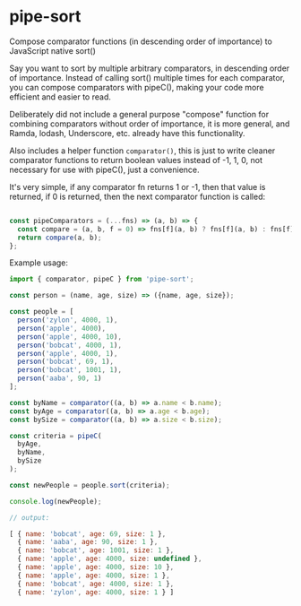 # pipe-sort
Compose comparator functions (in descending order of importance) to JavaScript native sort()

Say you want to sort by multiple arbitrary comparators, in descending order of importance. Instead of calling sort() multiple times for each comparator, you can compose comparators with pipeC(), making your code more efficient and easier to read.

Deliberately did not include a general purpose "compose" function for combining comparators without order of importance, it is more general, and Ramda, lodash, Underscore, etc. already have this functionality.

Also includes a helper function ```comparator()```, this is just to write cleaner comparator functions to return boolean values instead of -1, 1, 0, not necessary for use with pipeC(), just a convenience.

It's very simple, if any comparator fn returns 1 or -1, then that value is returned, if 0 is returned, then the next comparator function is called:

```javascript

const pipeComparators = (...fns) => (a, b) => {
  const compare = (a, b, f = 0) => fns[f](a, b) ? fns[f](a, b) : fns[f](b, a) ? fns[f](b, a) : (f !== fns.length - 1) ? compare(a, b, f + 1) : 0;
  return compare(a, b);
};
```

Example usage:

```javascript
import { comparator, pipeC } from 'pipe-sort';

const person = (name, age, size) => ({name, age, size});

const people = [
  person('zylon', 4000, 1), 
  person('apple', 4000), 
  person('apple', 4000, 10), 
  person('bobcat', 4000, 1), 
  person('apple', 4000, 1),  
  person('bobcat', 69, 1), 
  person('bobcat', 1001, 1), 
  person('aaba', 90, 1)
];

const byName = comparator((a, b) => a.name < b.name);
const byAge = comparator((a, b) => a.age < b.age);
const bySize = comparator((a, b) => a.size < b.size);

const criteria = pipeC(
  byAge, 
  byName,
  bySize
);

const newPeople = people.sort(criteria);

console.log(newPeople);

// output:

[ { name: 'bobcat', age: 69, size: 1 },
  { name: 'aaba', age: 90, size: 1 },
  { name: 'bobcat', age: 1001, size: 1 },
  { name: 'apple', age: 4000, size: undefined },
  { name: 'apple', age: 4000, size: 10 },
  { name: 'apple', age: 4000, size: 1 },
  { name: 'bobcat', age: 4000, size: 1 },
  { name: 'zylon', age: 4000, size: 1 } ]
```
